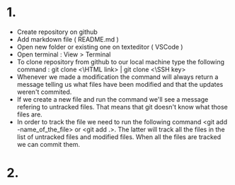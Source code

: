 # 1.
  - Create repository on github
  - Add markdown file ( README.md ) 
  - Open new folder or existing one on texteditor ( VSCode )
  - Open terminal : View > Terminal 
  - To clone repository from github to our local machine type the following command : git clone <\HTML link> | git clone <\SSH key>
  - Whenever we made a modification the command <git status>  will always return a message telling us what files have been modified and that the updates weren't commited.
  - If we create a new file and run the command <git status> we'll see a message refering to untracked files. That means that git doesn't know what those files are. 
  - In order to track the file we need to run the following command <git add -name_of_the_file> or <git add .>. The latter will track all the files in the list of untracked files and modified files. When all the files are tracked we can commit them. 

# 2.
